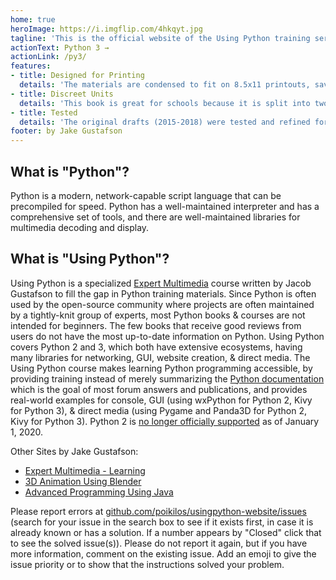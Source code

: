 ```yaml
---
home: true
heroImage: https://i.imgflip.com/4hkqyt.jpg
tagline: 'This is the official website of the Using Python training series by Jake "Poikilos" Gustafson.'
actionText: Python 3 →
actionLink: /py3/
features:
- title: Designed for Printing
  details: 'The materials are condensed to fit on 8.5x11 printouts, saving paper along the way. Following along on a single monitor is unlikely to work well in schools or many other situations! A dual monitor setup is recommended if you do not print the materials.'
- title: Discreet Units
  details: 'This book is great for schools because it is split into two 9-week parts, such as for a middle school or high school semester (9 weeks per quarter).'
- title: Tested
  details: 'The original drafts (2015-2018) were tested and refined for years using feedback from around 100 real school-age learners.'
footer: by Jake Gustafson
---
```


## What is "Python"?

Python is a modern, network-capable script language that can be precompiled for speed. Python has a well-maintained interpreter and has a comprehensive set of tools, and there are well-maintained libraries for multimedia decoding and display.

## What is "Using Python"?

Using Python is a specialized [Expert Multimedia](http://www.expertmultimedia.com) course written by Jacob Gustafson to fill the gap in Python training materials. Since Python is often used by the open-source community where projects are often maintained by a tightly-knit group of experts, most Python books & courses are not intended for beginners. The few books that receive good reviews from users do not have the most up-to-date information on Python. Using Python covers Python 2 and 3, which both have extensive ecosystems, having many libraries for networking, GUI, website creation, & direct media. The Using Python course makes learning Python programming accessible, by providing training instead of merely summarizing the [Python documentation](http://docs.python.org/) which is the goal of most forum answers and publications, and provides real-world examples for console, GUI (using wxPython for Python 2, Kivy for Python 3), & direct media (using Pygame and Panda3D for Python 2, Kivy for Python 3). Python 2 is [no longer officially supported](https://www.python.org/doc/sunset-python-2/) as of January 1, 2020.


Other Sites by Jake Gustafson:
- [Expert Multimedia - Learning](https://expertmultimedia.com/index.php?action=show&htmlref=tutoring.html#normal)
- [3D Animation Using Blender](https://usingblender.com)
- [Advanced Programming Using Java](https://expertmultimedia.com/usingjava/javaresources)

Please report errors at
[github.com/poikilos/usingpython-website/issues](https://github.com/poikilos/usingpython-website/issues)
(search for your issue in the search box to see if it exists first, in
case it is already known or has a solution. If a number appears by
"Closed" click that to see the solved issue(s)). Please do not report
it again, but if you have more information, comment on the existing
issue. Add an emoji to give the issue priority or to show that the
instructions solved your problem.
